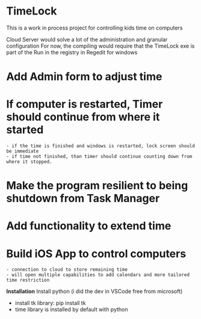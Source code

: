 # TimeLock
This is a work in process project for controlling kids time on computers

Cloud Server would solve a lot of the administration and granular configuration
For now, the compiling would require that the TimeLock exe is part of the Run in the registry in Regedit for windows

# Add Admin form to adjust time
# If computer is restarted, Timer should continue from where it started
	- if the time is finished and windows is restarted, lock screen should be immediate
	- if time not finished, than timer should continue counting down from where it stopped.
# Make the program resilient to being shutdown from Task Manager
# Add functionality to extend time
# Build iOS App to control computers
	- connection to cloud to store remaining time
	- will open multiple capabilities to add calendars and more tailored time restriction
	

**Installation**
Install python (i did the dev in VSCode free from microsoft)
  - install tk library: pip install tk
  - time library is installed by default with python
